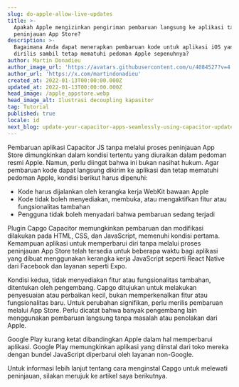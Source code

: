 ```yaml
---
slug: do-apple-allow-live-updates
title: >-
  Apakah Apple mengizinkan pengiriman pembaruan langsung ke aplikasi tanpa
  peninjauan App Store?
description: >-
  Bagaimana Anda dapat menerapkan pembaruan kode untuk aplikasi iOS yang sudah
  dirilis sambil tetap mematuhi pedoman Apple sepenuhnya?
author: Martin Donadieu
author_image_url: 'https://avatars.githubusercontent.com/u/4084527?v=4'
author_url: 'https://x.com/martindonadieu'
created_at: 2022-01-13T00:00:00.000Z
updated_at: 2022-01-13T00:00:00.000Z
head_image: /apple_appstore.webp
head_image_alt: Ilustrasi decoupling kapasitor
tag: Tutorial
published: true
locale: id
next_blog: update-your-capacitor-apps-seamlessly-using-capacitor-updater
---
```


Pembaruan aplikasi Capacitor JS tanpa melalui proses peninjauan App Store dimungkinkan dalam kondisi tertentu yang diuraikan dalam pedoman resmi Apple. Namun, perlu diingat bahwa ini bukan nasihat hukum. Agar pembaruan kode dapat langsung dikirim ke aplikasi dan tetap mematuhi pedoman Apple, kondisi berikut harus dipenuhi:

- Kode harus dijalankan oleh kerangka kerja WebKit bawaan Apple
- Kode tidak boleh menyediakan, membuka, atau mengaktifkan fitur atau fungsionalitas tambahan
- Pengguna tidak boleh menyadari bahwa pembaruan sedang terjadi

Plugin Capgo Capacitor memungkinkan pembaruan dan modifikasi dilakukan pada HTML, CSS, dan JavaScript, memenuhi kondisi pertama.
Kemampuan aplikasi untuk memperbarui diri tanpa melalui proses peninjauan App Store telah tersedia untuk beberapa waktu bagi aplikasi yang dibuat menggunakan kerangka kerja JavaScript seperti React Native dari Facebook dan layanan seperti Expo.

Kondisi kedua, tidak menyediakan fitur atau fungsionalitas tambahan, ditentukan oleh pengembang. Capgo ditujukan untuk melakukan penyesuaian atau perbaikan kecil, bukan memperkenalkan fitur atau fungsionalitas baru. Untuk perubahan signifikan, perlu merilis pembaruan melalui App Store. Perlu dicatat bahwa banyak pengembang lain menggunakan pembaruan langsung tanpa masalah atau penolakan dari Apple.

Google Play kurang ketat dibandingkan Apple dalam hal memperbarui aplikasi. Google Play memungkinkan aplikasi yang diinstal dari toko mereka dengan bundel JavaScript diperbarui oleh layanan non-Google.

Untuk informasi lebih lanjut tentang cara menginstal Capgo untuk melewati peninjauan, silakan merujuk ke artikel saya berikutnya.